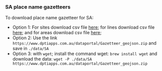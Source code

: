 ### SA place name gazetteers 
To download place name gazetteer for SA:
- Option 1: For sites download csv file [here](https://drive.google.com/file/d/1ApYZhCcNoqB37mvkmq9PLYEOpbCkzVt_/view?usp=sharing); for lines download csv file [here](https://drive.google.com/file/d/19QUnO59D8vHqY7HME0v3F8kzmMoj4gBl/view?usp=sharing); and for areas download csv file [here](https://drive.google.com/file/d/1Yrc9v_O6KvdtiW75PUFzfZD6bERJ4pxi/view?usp=sharing);
- Option 2: Use the link `https://www.dptiapps.com.au/dataportal/Gazetteer_geojson.zip` and save in `./data/SA`
- Option 3: with `wget`; install the command wget: `brew install wget` and download the data: `wget -P ./data/SA https://www.dptiapps.com.au/dataportal/Gazetteer_geojson.zip`
             
